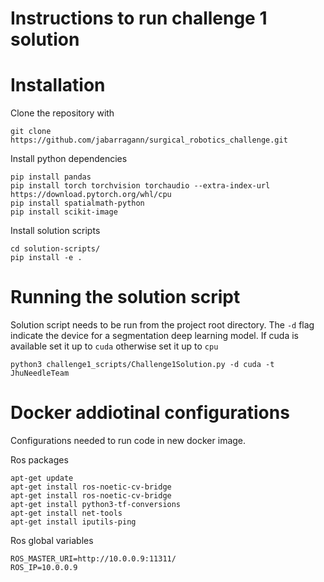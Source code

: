 # Instructions to run challenge 1 solution


# Installation
Clone the repository with 
```
git clone https://github.com/jabarragann/surgical_robotics_challenge.git
```

Install python dependencies
```
pip install pandas 
pip install torch torchvision torchaudio --extra-index-url https://download.pytorch.org/whl/cpu 
pip install spatialmath-python
pip install scikit-image
```

Install solution scripts
```
cd solution-scripts/
pip install -e .
```

# Running the solution script
Solution script needs to be run from the project root directory. The `-d` flag indicate the device for a segmentation deep learning model. If cuda is available set it up to `cuda` otherwise set it up to `cpu`
```
python3 challenge1_scripts/Challenge1Solution.py -d cuda -t JhuNeedleTeam
```


# Docker addiotinal configurations
Configurations needed to run code in new docker image.

Ros packages
```
apt-get update
apt-get install ros-noetic-cv-bridge
apt-get install ros-noetic-cv-bridge
apt-get install python3-tf-conversions
apt-get install net-tools
apt-get install iputils-ping
```

Ros global variables
```
ROS_MASTER_URI=http://10.0.0.9:11311/
ROS_IP=10.0.0.9
```

       